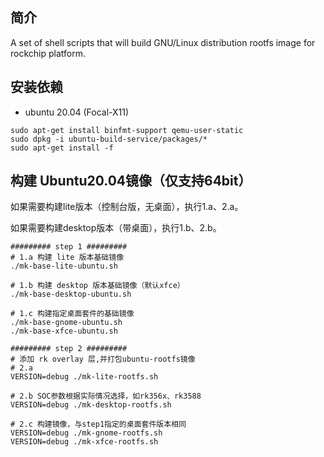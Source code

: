 ## 简介

A set of shell scripts that will build GNU/Linux distribution rootfs image
for rockchip platform.

## 安装依赖

* ubuntu 20.04 (Focal-X11)

```
sudo apt-get install binfmt-support qemu-user-static
sudo dpkg -i ubuntu-build-service/packages/*
sudo apt-get install -f
```

## 构建 Ubuntu20.04镜像（仅支持64bit）

如果需要构建lite版本（控制台版，无桌面），执行1.a、2.a。

如果需要构建desktop版本（带桌面），执行1.b、2.b。

```
######### step 1 #########
# 1.a 构建 lite 版本基础镜像
./mk-base-lite-ubuntu.sh

# 1.b 构建 desktop 版本基础镜像（默认xfce）
./mk-base-desktop-ubuntu.sh

# 1.c 构建指定桌面套件的基础镜像
./mk-base-gnome-ubuntu.sh
./mk-base-xfce-ubuntu.sh

######### step 2 #########
# 添加 rk overlay 层,并打包ubuntu-rootfs镜像
# 2.a
VERSION=debug ./mk-lite-rootfs.sh

# 2.b SOC参数根据实际情况选择，如rk356x、rk3588
VERSION=debug ./mk-desktop-rootfs.sh

# 2.c 构建镜像，与step1指定的桌面套件版本相同
VERSION=debug ./mk-gnome-rootfs.sh
VERSION=debug ./mk-xfce-rootfs.sh

```
